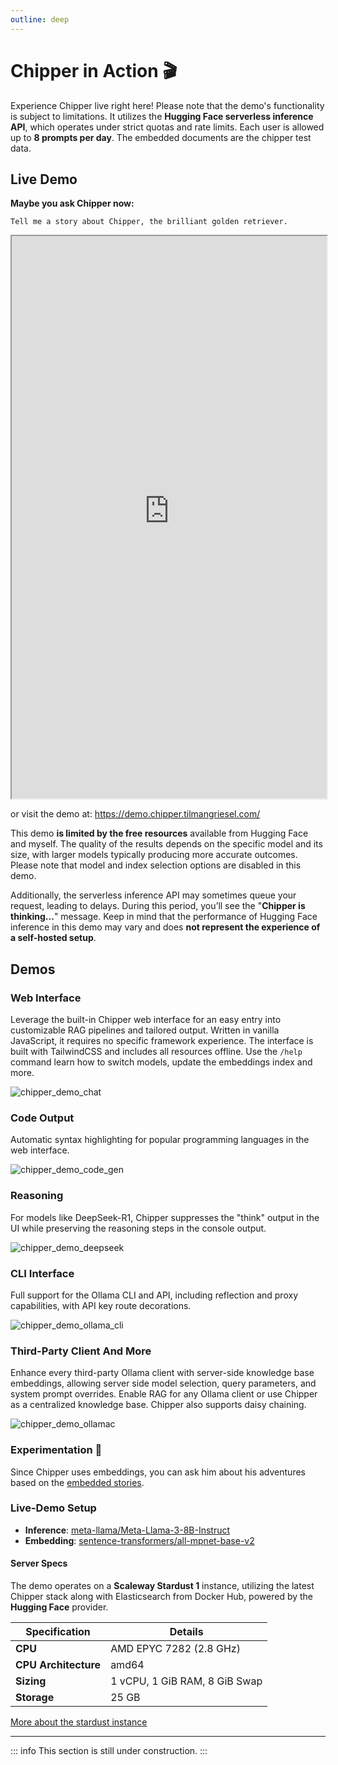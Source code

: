 ```yaml
---
outline: deep
---
```


# Chipper in Action 🎬

Experience Chipper live right here! Please note that the demo's functionality is subject to limitations. It utilizes the **Hugging Face serverless inference API**, which operates under strict quotas and rate limits. Each user is allowed up to **8 prompts per day**. The embedded documents are the chipper test data.

## Live Demo

**Maybe you ask Chipper now:**

```plain
Tell me a story about Chipper, the brilliant golden retriever.
```

<div class="demo">
 <iframe
   title="Chipper AI Demo"
   width="100%"
   height="900"
   src="https://demo.chipper.tilmangriesel.com/">
 </iframe>
</div>

or visit the demo at: https://demo.chipper.tilmangriesel.com/

This demo **is limited by the free resources** available from Hugging Face and myself. The quality of the results depends on the specific model and its size, with larger models typically producing more accurate outcomes. Please note that model and index selection options are disabled in this demo.

Additionally, the serverless inference API may sometimes queue your request, leading to delays. During this period, you’ll see the "**Chipper is thinking...**" message. Keep in mind that the performance of Hugging Face inference in this demo may vary and does **not represent the experience of a self-hosted setup**.

## Demos

### Web Interface

Leverage the built-in Chipper web interface for an easy entry into customizable RAG pipelines and tailored output. Written in vanilla JavaScript, it requires no specific framework experience. The interface is built with TailwindCSS and includes all resources offline. Use the `/help` command learn how to switch models, update the embeddings index and more.

![chipper_demo_chat](/assets/demos/demo_rag_chat.gif)

### Code Output

Automatic syntax highlighting for popular programming languages in the web interface.

![chipper_demo_code_gen](/assets/demos/demo_rag_chat_code.gif)

### Reasoning

For models like DeepSeek-R1, Chipper suppresses the "think" output in the UI while preserving the reasoning steps in the console output.

![chipper_demo_deepseek](/assets/demos/demo_rag_chat_ds.gif)

### CLI Interface

Full support for the Ollama CLI and API, including reflection and proxy capabilities, with API key route decorations.

![chipper_demo_ollama_cli](/assets/demos/demo_rag_chat_cli.gif)

### Third-Party Client And More

Enhance every third-party Ollama client with server-side knowledge base embeddings, allowing server side model selection, query parameters, and system prompt overrides. Enable RAG for any Ollama client or use Chipper as a centralized knowledge base. Chipper also supports daisy chaining.

![chipper_demo_ollamac](/assets/demos/demo_rag_chat_ollamac.gif)

### Experimentation 🧪

Since Chipper uses embeddings, you can ask him about his adventures based on the [embedded stories](https://github.com/TilmanGriesel/chipper/tree/main/tools/embed/testdata/md/internal).

### Live-Demo Setup

- **Inference**: [meta-llama/Meta-Llama-3-8B-Instruct](https://huggingface.co/meta-llama/Meta-Llama-3-8B-Instruct)
- **Embedding**: [sentence-transformers/all-mpnet-base-v2](https://huggingface.co/sentence-transformers/all-mpnet-base-v2)

#### Server Specs

The demo operates on a **Scaleway Stardust 1** instance, utilizing the latest Chipper stack along with Elasticsearch from Docker Hub, powered by the **Hugging Face** provider.

| **Specification**    | **Details**                   |
| -------------------- | ----------------------------- |
| **CPU**              | AMD EPYC 7282 (2.8 GHz)       |
| **CPU Architecture** | amd64                         |
| **Sizing**           | 1 vCPU, 1 GiB RAM, 8 GiB Swap |
| **Storage**          | 25 GB                         |

[More about the stardust instance](https://www.scaleway.com/en/docs/compute/instances/reference-content/instances-datasheet/#stardust1-instances)

---

::: info
This section is still under construction.
:::
